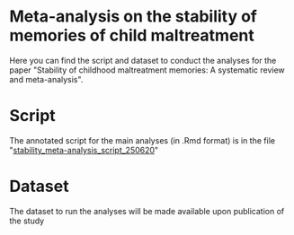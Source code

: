 # Meta-analysis on the stability of memories of child maltreatment

Here you can find the script and dataset to conduct the analyses for the paper "Stability of childhood maltreatment memories: A systematic review and meta-analysis".

# Script

The annotated script for the main analyses (in .Rmd format) is in the file "[stability_meta-analysis_script_250620](https://github.com/oonaghcoleman/maltreatment-memory-stability/blob/main/stability_meta_analysis_script_250620.Rmd])"

# Dataset

The dataset to run the analyses will be made available upon publication of the study

